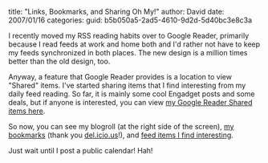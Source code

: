 
title: "Links, Bookmarks, and Sharing Oh My!"
author: David
date: 2007/01/16
categories: 
guid: b5b050a5-2ad5-4610-9d2d-5d40bc3e8c3a

I recently moved my RSS reading habits over to Google Reader, primarily because I read feeds at work and home both and I'd rather not have to keep my feeds synchronized in both places. The new design is a million times better than the old design, too. 

Anyway, a feature that Google Reader provides is a location to view "Shared" items. I've started sharing items that I find interesting from my daily feed reading. So far, it is mainly some cool Engadget posts and some deals, but if anyone is interested, you can view [my Google Reader Shared items here](http://www.google.com/reader/shared/02498816103732107023). 

So now, you can see my blogroll (at the right side of the screen), [my bookmarks](http://del.icio.us/drmohundro) (thank you [del.icio.us](http://del.icio.us/)!), and [feed items I find interesting](http://www.google.com/reader/shared/02498816103732107023). 

Just wait until I post a public calendar! Hah!

